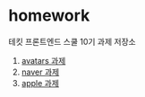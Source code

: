 # homework

테킷 프론트엔드 스쿨 10기 과제 저장소

1. [avatars 과제](avatars/avatars.md)
2. [naver 과제](naver/naver.md)
3. [apple 과제](apple/apple.md)

